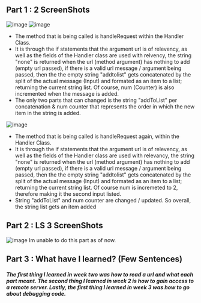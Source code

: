 ## Part 1 : 2 ScreenShots
![image](https://github.com/dreyes32/cse15l-lab-reports/assets/146775725/ec5219fe-55e8-4db0-afc7-1a765ac29540)
![image](https://github.com/dreyes32/cse15l-lab-reports/assets/146775725/969be4f4-44e3-4f1d-a731-00ba67e6608b)
-  The method that is being called is handleRequest within the Handler Class.
-  It is through the if statements that the argument url is of relevency, as well as the fields of the Handler class are used with relvency, the string "none" is returned when the url (method argument)  has nothing to add (empty url passed), if there is a valid url message / argument being passed, then the the empty string "addtolist" gets concatenated by the split of the actual message (Input) and formated as an item to a list; returning the current string list. Of course, num (Counter) is also incremented when the message is added.
-  The only two parts that can changed is the string "addToList" per concatenation & num counter that represents the order in which the new item in the string is added.
  
![image](https://github.com/dreyes32/cse15l-lab-reports/assets/146775725/fcfd6031-08dc-40d3-a892-edd387056d4a)
-  The method that is being called is handleRequest again, within the Handler Class.
-  It is through the if statements that the argument url is of relevency, as well as the fields of the Handler class are used with relevancy, the string "none" is returned when the url (method argument) has nothing to add (empty url passed), if there is a valid url message / argument being passed, then the the empty string "addtolist" gets concatenated by the split of the actual message (Input) and formated as an item to a list; returning the current string list. Of course num is incremeted to 2, therefore making it the second input listed.
-  String "addToList" and num counter are changed / updated. So overall, the string list gets an item added

## Part 2 : LS 3 ScreenShots
![image](https://github.com/dreyes32/cse15l-lab-reports/assets/146775725/e04033e1-93a1-405d-afc1-d16d19b5c36c)
Im unable to do this part as of now.

## Part 3 : What have I learned? (Few Sentences) 
##### The first thing I learned in week two was how to read a url and what each part meant. The second thing I learned in week 2 is how to gain access to a remote server. Lastly, the first thing I learned in week 3 was how to go about debugging code.

